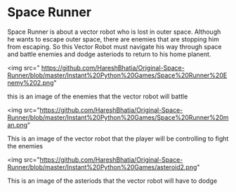 <h1> Space Runner </h1> 

<p> Space Runner is about a vector robot who is lost in outer space. Although he wants to escape outer space, there are enemies that are stopping him from escaping. So this Vector Robot must navigate his way through space and battle enemies and dodge asteriods to return to his home planent. </> 

<img src=" https://github.com/HareshBhatia/Original-Space-Runner/blob/master/Instant%20Python%20Games/Space%20Runner%20Enemy%202.png" 

<p> this is an image of the enemies that the vector robot will battle </> 

<img src="https://github.com/HareshBhatia/Original-Space-Runner/blob/master/Instant%20Python%20Games/Space%20Runner%20man.png" 

<p> This is an image of the vector robot that the player will be controlling to fight the enemies </> 

<img src="https://github.com/HareshBhatia/Original-Space-Runner/blob/master/Instant%20Python%20Games/asteroid2.png" 

<p> This is an image of the asteriods that the vector robot will have to dodge  
